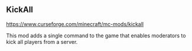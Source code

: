 ## KickAll
https://www.curseforge.com/minecraft/mc-mods/kickall

This mod adds a single command to the game that enables moderators to kick all players from a server.
